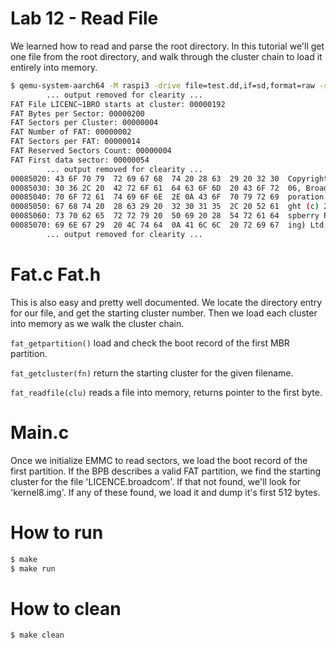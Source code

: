 Lab 12 - Read File
==========================
We learned how to read and parse the root directory. In this tutorial we'll get one file from the root directory, and walk through the cluster chain to load it entirely into memory.  

```sh
$ qemu-system-aarch64 -M raspi3 -drive file=test.dd,if=sd,format=raw -serial stdio
        ... output removed for clearity ...
FAT File LICENC~1BRO starts at cluster: 00000192
FAT Bytes per Sector: 00000200
FAT Sectors per Cluster: 00000004
FAT Number of FAT: 00000002
FAT Sectors per FAT: 00000014
FAT Reserved Sectors Count: 00000004
FAT First data sector: 00000054
        ... output removed for clearity ...
00085020: 43 6F 70 79  72 69 67 68  74 20 28 63  29 20 32 30  Copyright (c) 20
00085030: 30 36 2C 20  42 72 6F 61  64 63 6F 6D  20 43 6F 72  06, Broadcom Cor
00085040: 70 6F 72 61  74 69 6F 6E  2E 0A 43 6F  70 79 72 69  poration..Copyri
00085050: 67 68 74 20  28 63 29 20  32 30 31 35  2C 20 52 61  ght (c) 2015, Ra
00085060: 73 70 62 65  72 72 79 20  50 69 20 28  54 72 61 64  spberry Pi (Trad
00085070: 69 6E 67 29  20 4C 74 64  0A 41 6C 6C  20 72 69 67  ing) Ltd.All rig
        ... output removed for clearity ...
```

Fat.c Fat.h
==========================
This is also easy and pretty well documented. We locate the directory entry for our file, and get the starting cluster number. Then we load each cluster into memory as we walk the cluster chain.   

```fat_getpartition()``` load and check the boot record of the first MBR partition.

```fat_getcluster(fn)``` return the starting cluster for the given filename.

```fat_readfile(clu)``` reads a file into memory, returns pointer to the first byte.


Main.c
==========================
Once we initialize EMMC to read sectors, we load the boot record of the first partition. If the BPB describes a valid FAT partition, we find the starting cluster for the file 'LICENCE.broadcom'. If that not found, we'll look for 'kernel8.img'. If any of these found, we load it and dump it's first 512 bytes.  

How to run
==========================
```sh
$ make
$ make run
```

How to clean
==========================
```sh
$ make clean
```
